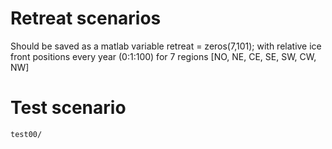 # Retreat scenarios

Should be saved as a matlab variable retreat = zeros(7,101);
with relative ice front positions every year (0:1:100) for 7 regions [NO, NE, CE, SE, SW, CW, NW] 

# Test scenario
`test00/`
